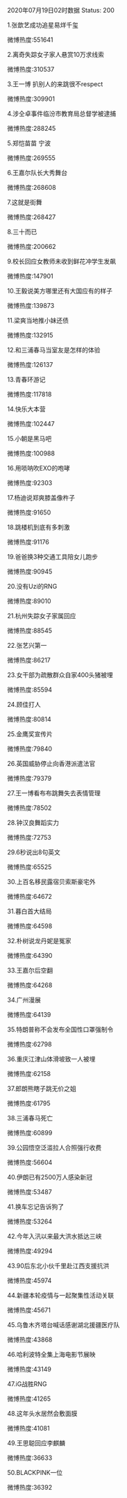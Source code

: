 2020年07月19日02时数据
Status: 200

1.张歆艺成功追星易烊千玺

微博热度:551641

2.离奇失踪女子家人悬赏10万求线索

微博热度:310537

3.王一博 扒别人的来跳很不respect

微博热度:309901

4.涉仝卓事件临汾市教育局总督学被逮捕

微博热度:288245

5.郑恺苗苗 宁波

微博热度:269555

6.王嘉尔队长大秀舞台

微博热度:268608

7.这就是街舞

微博热度:268427

8.三十而已

微博热度:200662

9.校长回应女教师未收到鲜花冲学生发飙

微博热度:147901

10.王毅说美方哪里还有大国应有的样子

微博热度:139873

11.梁爽当地推小妹还债

微博热度:132915

12.和三浦春马当室友是怎样的体验

微博热度:126137

13.青春环游记

微博热度:117818

14.快乐大本营

微博热度:102447

15.小朝是黑马吧

微博热度:100988

16.用唢呐吹EXO的咆哮

微博热度:92303

17.杨迪说郑爽膝盖像杵子

微博热度:91650

18.跳楼机到底有多刺激

微博热度:91176

19.爸爸换3种交通工具陪女儿跑步

微博热度:90945

20.没有Uzi的RNG

微博热度:89010

21.杭州失踪女子家属回应

微博热度:88545

22.张艺兴第一

微博热度:86217

23.女干部为疏散群众自家400头猪被埋

微博热度:85594

24.顾佳打人

微博热度:80814

25.金鹰奖宣传片

微博热度:79840

26.英国威胁停止向香港派遣法官

微博热度:79379

27.王一博看布布跳舞失去表情管理

微博热度:78502

28.钟汉良舞蹈实力

微博热度:72753

29.6秒说出8句英文

微博热度:65525

30.上百名移民露宿贝索斯豪宅外

微博热度:64672

31.暮白首大结局

微博热度:64598

32.朴树说龙丹妮是冤家

微博热度:64390

33.王嘉尔后空翻

微博热度:64268

34.广州漫展

微博热度:64139

35.特朗普称不会发布全国性口罩强制令

微博热度:62798

36.重庆江津山体滑坡致一人被埋

微博热度:62158

37.郎朗熊瞎子跳无价之姐

微博热度:61795

38.三浦春马死亡

微博热度:60899

39.公园悟空泛滥拉人合照强行收费

微博热度:56604

40.伊朗已有2500万人感染新冠

微博热度:53487

41.换车忘记告诉狗了

微博热度:53264

42.今年入汛以来最大洪水抵达三峡

微博热度:49294

43.90后东北小伙千里赴江西支援抗洪

微博热度:45974

44.新疆本轮疫情与一起聚集性活动关联

微博热度:45671

45.乌鲁木齐塔台喊话感谢湖北援疆医疗队

微博热度:43868

46.哈利波特全集上海电影节展映

微博热度:43149

47.iG战胜RNG

微博热度:41265

48.这年头水居然会敷面膜

微博热度:41081

49.王思聪回应李麒麟

微博热度:36633

50.BLACKPINK一位

微博热度:36392

